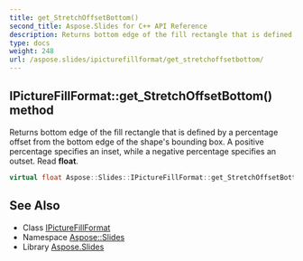 ```yaml
---
title: get_StretchOffsetBottom()
second_title: Aspose.Slides for C++ API Reference
description: Returns bottom edge of the fill rectangle that is defined by a percentage offset from the bottom edge of the shape's bounding box. A positive percentage specifies an inset, while a negative percentage specifies an outset. Read float.
type: docs
weight: 248
url: /aspose.slides/ipicturefillformat/get_stretchoffsetbottom/
---
```

## IPictureFillFormat::get_StretchOffsetBottom() method


Returns bottom edge of the fill rectangle that is defined by a percentage offset from the bottom edge of the shape's bounding box. A positive percentage specifies an inset, while a negative percentage specifies an outset. Read **float**.

```cpp
virtual float Aspose::Slides::IPictureFillFormat::get_StretchOffsetBottom()=0
```

## See Also

* Class [IPictureFillFormat](../)
* Namespace [Aspose::Slides](../../)
* Library [Aspose.Slides](../../../)